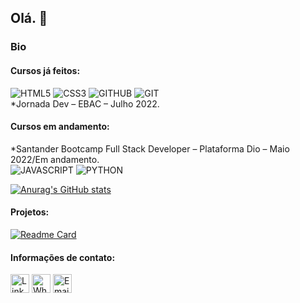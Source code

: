 ## Olá. 👋

### Bio

#### Cursos já feitos:
![HTML5](https://img.shields.io/badge/HTML5-E34F26?style=for-the-badge&logo=html5&logoColor=white)
![CSS3](https://img.shields.io/badge/CSS3-1572B6?style=for-the-badge&logo=css3&logoColor=white)
![GITHUB](https://img.shields.io/badge/GitHub-100000?style=for-the-badge&logo=github&logoColor=white)
![GIT](https://img.shields.io/badge/GIT-E44C30?style=for-the-badge&logo=git&logoColor=white)
<br>
*Jornada Dev – EBAC – Julho 2022.

#### Cursos em andamento:
*Santander Bootcamp Full Stack Developer – Plataforma Dio – Maio 2022/Em andamento.
<br>
![JAVASCRIPT](https://img.shields.io/badge/JavaScript-323330?style=for-the-badge&logo=javascript&logoColor=F7DF1E)
![PYTHON](https://img.shields.io/badge/Python-FFD43B?style=for-the-badge&logo=python&logoColor=blue)

[![Anurag's GitHub stats](https://github-readme-stats.vercel.app/api?username=tiagopolo)](https://github.com/anuraghazra/github-readme-stats)

#### Projetos:

[![Readme Card](https://github-readme-stats.vercel.app/api/pin/?username=tiagopolo&repo=curriculojornadadev.github.io)](https://github.com/anuraghazra/github-readme-stats)

#### Informações de contato:
[<img src="https://img.shields.io/badge/LinkedIn-0077B5?style=for-the-badge&logo=linkedin&logoColor=white" alt='Linkedin' height='30'>](www.linkedin.com/in/tiagomarsonpolo)
[<img src="https://img.shields.io/badge/WhatsApp-25D366?style=for-the-badge&logo=whatsapp&logoColor=white" alt='Whatsapp' height='30'>](https://contate.me/tiagopolo)
[<img src="https://img.shields.io/badge/Gmail-D14836?style=for-the-badge&logo=gmail&logoColor=white" alt='Email' height='30'>](tiagomarsonpolo@gmail.com)

